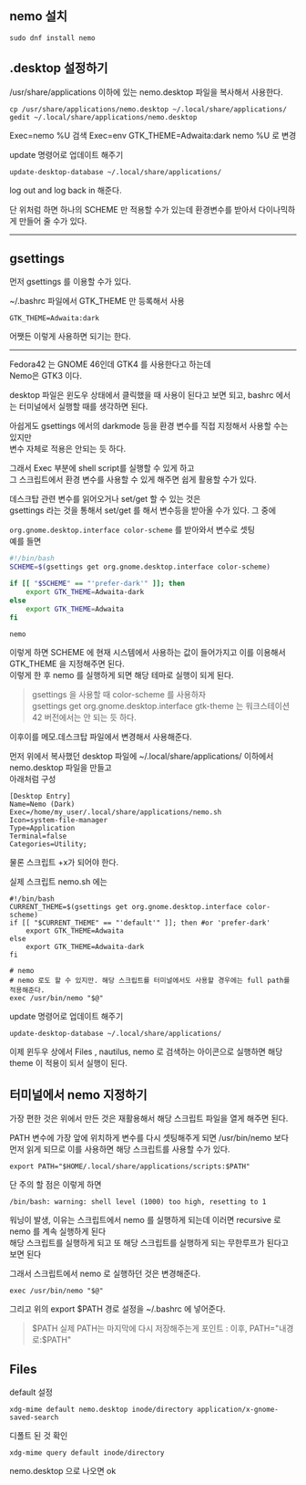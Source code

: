 ## nemo 설치
```
sudo dnf install nemo
```

## .desktop 설정하기
/usr/share/applications 이하에 있는 nemo.desktop 파일을 복사해서 사용한다. 
```
cp /usr/share/applications/nemo.desktop ~/.local/share/applications/
gedit ~/.local/share/applications/nemo.desktop
```

Exec=nemo %U 검색
Exec=env GTK_THEME=Adwaita:dark nemo %U 로 변경

update 명령어로 업데이트 해주기
```
update-desktop-database ~/.local/share/applications/
```

log out and log back in 해준다.


단 위처럼 하면 하나의 SCHEME 만 적용할 수가 있는데 환경변수를 받아서 다이나믹하게 만들어 줄 수가 있다.  

___
## gsettings
먼저 gsettings 를 이용할 수가 있다.

~/.bashrc 파일에서 GTK_THEME 만 등록해서 사용  
```
GTK_THEME=Adwaita:dark
```

어쨋든 이렇게 사용하면 되기는 한다.

___
Fedora42 는 GNOME 46인데 GTK4 를 사용한다고 하는데  
Nemo은 GTK3 이다.  

desktop 파일은 윈도우 상태에서 클릭했을 때 사용이 된다고 보면 되고, 
bashrc 에서는 터미널에서 실행할 때를 생각하면 된다.  

아쉽게도 gsettings 에서의 darkmode 등을 환경 변수를 직접 지정해서 사용할 수는 있지만  
변수 자체로 적용은 안되는 듯 하다.  

그래서 Exec 부분에 shell script를 실행할 수 있게 하고   
그 스크립트에서 환경 변수를 사용할 수 있게 해주면 쉽게 활용할 수가 있다.  

데스크탑 관련 변수를 읽어오거나 set/get 할 수 있는 것은  
gsettings 라는 것을 통해서 set/get 를 해서 변수등을 받아올 수가 있다. 
그 중에 
 
`org.gnome.desktop.interface color-scheme` 를 받아와서 변수로 셋팅  
예를 들면  
```sh
#!/bin/bash
SCHEME=$(gsettings get org.gnome.desktop.interface color-scheme)

if [[ "$SCHEME" == "'prefer-dark'" ]]; then
    export GTK_THEME=Adwaita-dark
else
    export GTK_THEME=Adwaita
fi

nemo
```
이렇게 하면 SCHEME 에 현재 시스템에서 사용하는 값이 들어가지고 이를 이용해서 GTK_THEME 을 지정해주면 된다.  
이렇게 한 후 nemo 를 실행하게 되면 해당 테마로 실행이 되게 된다.  

> gsettings 을 사용할 때 color-scheme 를 사용하자   
gsettings get org.gnome.desktop.interface gtk-theme 는 워크스테이션 42 버전에서는 안 되는 듯 하다.  

이후이를 메모.데스크탑 파일에서 변경해서 사용해준다.

먼저 위에서 복사했던 desktop 파일에 ~/.local/share/applications/ 이하에서  
nemo.desktop 파일을 만들고  
아래처럼 구성
```
[Desktop Entry]
Name=Nemo (Dark)
Exec=/home/my_user/.local/share/applications/nemo.sh
Icon=system-file-manager
Type=Application
Terminal=false
Categories=Utility;
```

물론 스크립트 +x가 되어야 한다.  

실제 스크립트 nemo.sh 에는 
```
#!/bin/bash
CURRENT_THEME=$(gsettings get org.gnome.desktop.interface color-scheme)
if [[ "$CURRENT_THEME" == "'default'" ]]; then #or 'prefer-dark'
	export GTK_THEME=Adwaita
else 
	export GTK_THEME=Adwaita-dark
fi

# nemo 
# nemo 로도 할 수 있지만. 해당 스크립트를 터미널에서도 사용할 경우에는 full path를 적용해준다.
exec /usr/bin/nemo "$@"
```

update 명령어로 업데이트 해주기
```
update-desktop-database ~/.local/share/applications/
```


이제 윈두우 상에서 Files , nautilus, nemo 로 검색하는 아이콘으로 실행하면 해당 theme 이 적용이 되서 실행이 된다.  

## 터미널에서 nemo 지정하기
가장 편한 것은 위에서 만든 것은 재활용해서 해당 스크립트 파일을 열게 해주면 된다. 

PATH 변수에 가장 앞에 위치하게 변수를 다시 셋팅해주게 되면 /usr/bin/nemo 보다 먼저 읽게 되므로 이를 사용하면 
해당 스크립트를 사용할 수가 있다. 

```
export PATH="$HOME/.local/share/applications/scripts:$PATH"
```

단 주의 할 점은 이렇게 하면 
```
/bin/bash: warning: shell level (1000) too high, resetting to 1
```
워닝이 발생, 이유는 스크립트에서 nemo 를 실행하게 되는데 이러면 recursive 로 nemo 를 계속 실행하게 된다  
해당 스크립트를 실행하게 되고 또 해당 스크립트를 실행하게 되는 무한루프가 된다고 보면 된다 

그래서 스크립트에서 nemo 로 실행하던 것은 변경해준다. 
```
exec /usr/bin/nemo "$@"
```

그리고 위의 export $PATH 경로 설정을 ~/.bashrc 에 넣어준다.   
> $PATH 실제 PATH는 마지막에 다시 저장해주는게 포인트 : 이후, PATH="내경로:$PATH"

## Files 
default 설정
```
xdg-mime default nemo.desktop inode/directory application/x-gnome-saved-search
```

디폴트 된 것 확인
```
xdg-mime query default inode/directory
```
nemo.desktop 으로 나오면 ok

